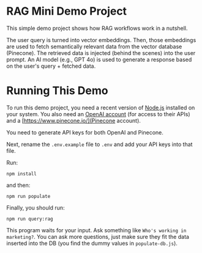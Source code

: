 # RAG Mini Demo Project

This simple demo project shows how RAG workflows work in a nutshell.

The user query is turned into vector embeddings. Then, those embeddings are used to fetch semantically relevant data from the vector database (Pinecone). The retrieved data is injected (behind the scenes) into the user prompt. An AI model (e.g., GPT 4o) is used to generate a response based on the user's query + fetched data.

# Running This Demo

To run this demo project, you need a recent version of [Node.js](nodejs.org) installed on your system. You also need an [OpenAI account](https://platform.openai.com/) (for access to their APIs) and a [https://www.pinecone.io/](Pinecone account).

You need to generate API keys for both OpenAI and Pinecone.

Next, rename the `.env.example` file to `.env` and add your API keys into that file.

Run:

```
npm install
```

and then:

```
npm run populate
```

Finally, you should run:

```
npm run query:rag
```

This program waits for your input. Ask something like `Who's working in marketing?`. You can ask more questions, just make sure they fit the data inserted into the DB (you find the dummy values in `populate-db.js`).
